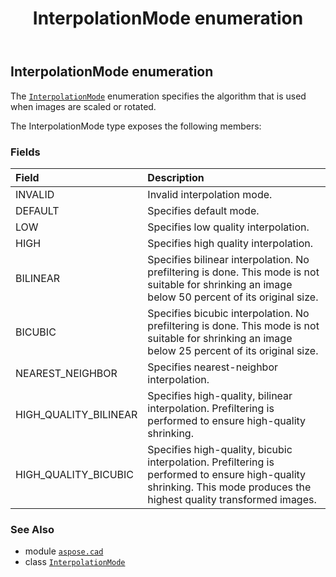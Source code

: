 ﻿---
title: InterpolationMode enumeration
second_title: Aspose.CAD for Python via .NET API References
description: 
type: docs
weight: 770
url: /python-net/aspose.cad/interpolationmode/
is_root: false
---

## InterpolationMode enumeration

The [`InterpolationMode`](/cad/python-net/aspose.cad/interpolationmode) enumeration specifies the algorithm that is used when images are scaled or rotated.



The InterpolationMode type exposes the following members:

### Fields
| Field | Description |
| :- | :- |
| INVALID | Invalid interpolation mode. |
| DEFAULT | Specifies default mode. |
| LOW | Specifies low quality interpolation. |
| HIGH | Specifies high quality interpolation. |
| BILINEAR | Specifies bilinear interpolation. No prefiltering is done. This mode is not suitable for shrinking an image below 50 percent of its original size. |
| BICUBIC | Specifies bicubic interpolation. No prefiltering is done. This mode is not suitable for shrinking an image below 25 percent of its original size. |
| NEAREST_NEIGHBOR | Specifies nearest-neighbor interpolation. |
| HIGH_QUALITY_BILINEAR | Specifies high-quality, bilinear interpolation. Prefiltering is performed to ensure high-quality shrinking. |
| HIGH_QUALITY_BICUBIC | Specifies high-quality, bicubic interpolation. Prefiltering is performed to ensure high-quality shrinking. This mode produces the highest quality transformed images. |



### See Also
* module [`aspose.cad`](..)
* class [`InterpolationMode`](/cad/python-net/aspose.cad/interpolationmode)
